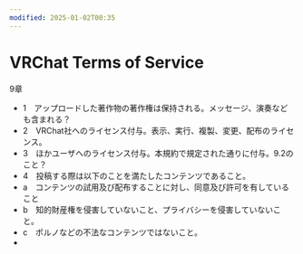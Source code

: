 ```yaml
---
modified: 2025-01-02T00:35
---
```

# VRChat Terms of Service

9章

- 1　アップロードした著作物の著作権は保持される。メッセージ、演奏なども含まれる？  
- 2　VRChat社へのライセンス付与。表示、実行、複製、変更、配布のライセンス。  
- 3　ほかユーザへのライセンス付与。本規約で規定された通りに付与。9.2のこと？  
- 4　投稿する際は以下のことを満たしたコンテンツであること。  
- a　コンテンツの試用及び配布することに対し、同意及び許可を有していること  
- b　知的財産権を侵害していないこと、プライバシーを侵害していないこと。  
- c　ポルノなどの不法なコンテンツではないこと。  
-